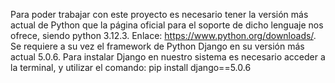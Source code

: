 Para poder trabajar con este proyecto es necesario tener la versión más actual de Python que la página oficial 
para el soporte de dicho lenguaje nos ofrece, siendo python 3.12.3. Enlace: https://www.python.org/downloads/. 
Se requiere a su vez el framework de Python Django en su versión más actual 5.0.6. 
Para instalar Django en nuestro sistema es necesario acceder a la terminal, y utilizar el comando: 
pip install django==5.0.6
